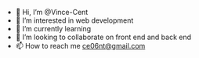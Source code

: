 - 👋 Hi, I’m @Vince-Cent
- 👀 I’m interested in web development 
- 🌱 I’m currently learning 
- 💞️ I’m looking to collaborate on front end and back end
- 📫 How to reach me ce06nt@gmail.com

<!---
Vince-Cent/Vince-Cent is a ✨ special ✨ repository because its `README.md` (this file) appears on your GitHub profile.
You can click the Preview link to take a look at your changes.
--->
